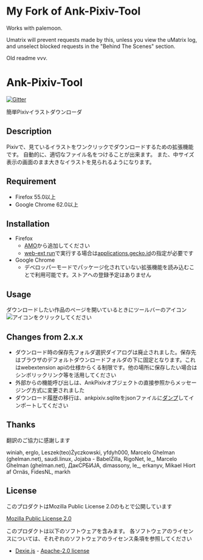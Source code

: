 # My Fork of Ank-Pixiv-Tool
Works with palemoon.

Umatrix will prevent requests made by this, unless you view the uMatrix log, and
unselect blocked requests in the "Behind The Scenes" section.





Old readme vvv.

# Ank-Pixiv-Tool

[![Gitter](https://badges.gitter.im/anekos/Ank-Pixiv-Tool.svg)](https://gitter.im/anekos/Ank-Pixiv-Tool?utm_source=badge&utm_medium=badge&utm_campaign=pr-badge&utm_content=badge)

簡単Pixivイラストダウンローダ

## Description

Pixivで、見ているイラストをワンクリックでダウンロードするための拡張機能です。
自動的に、適切なファイル名をつけることが出来ます。
また、中サイズ表示の画面のまま大きなイラストを見られるようになります。

## Requirement

- Firefox 55.0以上
- Google Chrome 62.0以上

## Installation

- Firefox
    - [AMO](https://addons.mozilla.org/ja/firefox/addon/ank-pixiv-tool/)から追加してください
    - [web-ext run](https://developer.mozilla.org/en-US/Add-ons/WebExtensions/Getting_started_with_web-ext)で実行する場合は[applications.gecko.id](https://developer.mozilla.org/en-US/Add-ons/WebExtensions/manifest.json/applications)の指定が必要です
- Google Chrome
    - デベロッパーモードでパッケージ化されていない拡張機能を読み込むことで利用可能です。ストアへの登録予定はありません
## Usage

ダウンロードしたい作品のページを開いているときにツールバーのアイコン![アイコン](https://raw.githubusercontent.com/anekos/Ank-Pixiv-Tool/master/webextensions/source/images/icon16.png)をクリックしてください

## Changes from 2.x.x

- ダウンロード時の保存先フォルダ選択ダイアログは廃止されました。保存先はブラウザのデフォルトダウンロードフォルダの下に固定となります。これはwebextension apiの仕様からくる制限です。他の場所に保存したい場合はシンボリックリンク等を活用してください
- 外部からの機能呼び出しは、AnkPixivオブジェクトの直接参照からメッセージング方式に変更されました
- ダウンロード履歴の移行は、ankpixiv.sqliteをjsonファイルに[ダンプ](https://github.com/anekos/Ank-Pixiv-Tool/blob/master/webextensions/misc/dump_ankpixiv_sqlite.py)してインポートしてください

## Thanks

翻訳のご協力に感謝します

winiah,
erglo,
Leszek(teo)Życzkowski,
yfdyh000,
Marcelo Ghelman (ghelman.net),
saudi.linux,
Jojaba - BabelZilla,
RigoNet,
le_,
Marcelo Ghelman (ghelman.net),
ДакСРБИЈА,
dimassony,
le_,
erkanyv,
Mikael Hiort af Ornäs,
FidesNL,
markh

## License

このプロダクトはMozilla Public License 2.0のもとで公開しています

[Mozilla Public License 2.0](https://www.mozilla.org/MPL/2.0/)

このプロダクトは以下のソフトウェアを含みます。
各ソフトウェアのライセンスについては、それぞれのソフトウェアのライセンス条項を参照してください

- [Dexie.js](http://dexie.org/) - [Apache-2.0 license](http://www.apache.org/licenses/LICENSE-2.0)
